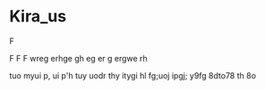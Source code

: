 # Kira_us



F

F
F
F
wreg
erhge
gh
eg
er
g
ergwe
rh

tuo
myui
p,
ui
p'h
tuy
uodr
thy
itygi
hl
fg;uoj
ipgj;
y9fg
8dto78
th
8o
